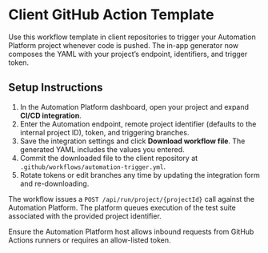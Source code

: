 # Client GitHub Action Template

Use this workflow template in client repositories to trigger your Automation Platform project whenever code is pushed. The in-app generator now composes the YAML with your project’s endpoint, identifiers, and trigger token.

## Setup Instructions

1. In the Automation Platform dashboard, open your project and expand **CI/CD integration**.
2. Enter the Automation endpoint, remote project identifier (defaults to the internal project ID), token, and triggering branches.
3. Save the integration settings and click **Download workflow file**. The generated YAML includes the values you entered.
4. Commit the downloaded file to the client repository at `.github/workflows/automation-trigger.yml`.
5. Rotate tokens or edit branches any time by updating the integration form and re-downloading.

The workflow issues a `POST /api/run/project/{projectId}` call against the Automation Platform. The platform queues execution of the test suite associated with the provided project identifier.

Ensure the Automation Platform host allows inbound requests from GitHub Actions runners or requires an allow-listed token.
